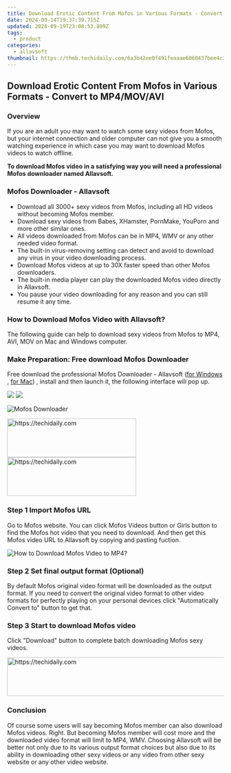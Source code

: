 ```yaml
---
title: Download Erotic Content From Mofos in Various Formats - Convert to MP4/MOV/AVI
date: 2024-09-14T19:37:39.715Z
updated: 2024-09-19T23:08:53.899Z
tags:
  - product
categories:
  - allavsoft
thumbnail: https://thmb.techidaily.com/6a3b42ee0f491feaaae6060437bee4c1fe86f210fd6ba7270c68a358652e000e.jpg
---
```


## Download Erotic Content From Mofos in Various Formats - Convert to MP4/MOV/AVI

### Overview

If you are an adult you may want to watch some sexy videos from Mofos, but your internet connection and older computer can not give you a smooth watching experience in which case you may want to download Mofos videos to watch offline.

**To download Mofos video in a satisfying way you will need a professional Mofos downloader named Allavsoft.**

### Mofos Downloader - Allavsoft

* Download all 3000+ sexy videos from Mofos, including all HD videos without becoming Mofos member.
* Download sexy videos from Babes, XHamster, PornMake, YouPorn and more other similar ones.
* All videos downloaded from Mofos can be in MP4, WMV or any other needed video format.
* The built-in virus-removing setting can detect and avoid to download any virus in your video downloading process.
* Download Mofos videos at up to 30X faster speed than other Mofos downloaders.
* The built-in media player can play the downloaded Mofos video directly in Allavsoft.
* You pause your video downloading for any reason and you can still resume it any time.

### How to Download Mofos Video with Allavsoft?

The following guide can help to download sexy videos from Mofos to MP4, AVI, MOV on Mac and Windows computer.

### Make Preparation: Free download Mofos Downloader

Free download the professional Mofos Downloader - Allavsoft ([for Windows](https://tools.techidaily.com/allavsoft/products/) , [for Mac](https://tools.techidaily.com/allavsoft/products/)) , install and then launch it, the following interface will pop up.

[![](https://www.allavsoft.com/how-to/../images/how-to/free-download-win.jpg)](https://tools.techidaily.com/allavsoft/products/) [![](https://www.allavsoft.com/how-to/../images/how-to/free-download-mac.jpg)](https://tools.techidaily.com/allavsoft/products/)

![Mofos Downloader](https://www.allavsoft.com/how-to/../images/allavsoft/screen-shot-600.jpg)

<!-- affiliate ads begin -->
<a href="https://aligracehair.sjv.io/c/5597632/2036496/19272" target="_top" id="2036496">
  <img src="//a.impactradius-go.com/display-ad/19272-2036496" border="0" alt="https://techidaily.com" width="300" height="90"/>
</a>
<img height="0" width="0" src="https://aligracehair.sjv.io/i/5597632/2036496/19272" style="position:absolute;visibility:hidden;" border="0" />
<!-- affiliate ads end -->

<!-- affiliate ads begin -->
<a href="https://aligracehair.sjv.io/c/5597632/1934288/19272" target="_top" id="1934288">
  <img src="//a.impactradius-go.com/display-ad/19272-1934288" border="0" alt="https://techidaily.com" width="300" height="90"/>
</a>
<img height="0" width="0" src="https://aligracehair.sjv.io/i/5597632/1934288/19272" style="position:absolute;visibility:hidden;" border="0" />
<!-- affiliate ads end -->

### Step 1 Import Mofos URL

Go to Mofos website. You can click Mofos Videos button or Girls button to find the Mofos hot video that you need to download. And then get this Mofos video URL to Allavsoft by copying and pasting fuction.

![How to Download Mofos Video to MP4?](https://www.allavsoft.com/how-to/../images/how-to/download-rtmp-video/download-rtmp-video.jpg)

### Step 2 Set final output format (Optional)

By default Mofos original video format will be downloaded as the output format. If you need to convert the original video format to other video formats for perfectly playing on your personal devices click "Automatically Convert to" button to get that.

### Step 3 Start to download Mofos video

Click "Download" button to complete batch downloading Mofos sexy videos.

<!-- affiliate ads begin -->
<a href="https://appsumo.8odi.net/c/5597632/2118319/7443" target="_top" id="2118319">
  <img src="//a.impactradius-go.com/display-ad/7443-2118319" border="0" alt="https://techidaily.com" width="728" height="90"/>
</a>
<img height="0" width="0" src="https://appsumo.8odi.net/i/5597632/2118319/7443" style="position:absolute;visibility:hidden;" border="0" />
<!-- affiliate ads end -->

### Conclusion

Of course some users will say becoming Mofos member can also download Mofos videos. Right. But becoming Mofos member will cost more and the downloaded video format will limit to MP4, WMV. Choosing Allavsoft will be better not only due to its various output format choices but also due to its ability in downloading other sexy videos or any video from other sexy website or any other video website.

<ins class="adsbygoogle"
     style="display:block"
     data-ad-format="autorelaxed"
     data-ad-client="ca-pub-7571918770474297"
     data-ad-slot="1223367746"></ins>

<ins class="adsbygoogle"
     style="display:block"
     data-ad-client="ca-pub-7571918770474297"
     data-ad-slot="8358498916"
     data-ad-format="auto"
     data-full-width-responsive="true"></ins>

